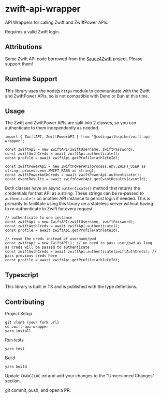 # zwift-api-wrapper

API Wrappers for calling Zwift and ZwiftPower APIs.

Requires a valid Zwift login.

## Attributions

Some Zwift API code borrowed from the [Sauce4Zwift](https://github.com/SauceLLC/sauce4zwift) project. Please support them!

## Runtime Support

This library uses the nodejs `https` module to communicate with the Zwift and ZwiftPower APIs, so is not compatible with Deno or Bun at this time.

## Usage

The Zwift and ZwiftPower APIs are split into 2 classes, so you can authenticate to them independently as needed.

```
import { ZwiftAPI, ZwiftPowerAPI } from '@codingwithspike/zwift-api-wrapper';

const zwiftApi = new ZwiftAPI(zwiftUsername, zwiftPassword);
const zwiftAuthCreds = await zwiftApi.authenticate();
const profile = await zwiftApi.getProfile(athleteId);

const zwiftPowerApi = new ZwiftPowerAPI(process.env.ZWIFT_USER as string, process.env.ZWIFT_PASS as string);
const zwiftPowerAuthCreds = await zwiftPowerApi.authenticate();
const eventResults = await zwiftPowerApi.getEventResults(eventId);
```

Both classes have an async `authenticate()` method that returns the credentials for that API as a string. These strings can be re-passed to `authenticate()` on another API instance to persist login if needed. This is primarily to facilitate using this library on a stateless server without having to re-authenticate to Zwift for every request.

```
// authenticate to one instance
const zwiftApi = new ZwiftAPI(zwiftUsername, zwiftPassword);
const zwiftAuthCreds = await zwiftApi.authenticate();
const profile = await zwiftApi.getProfile(athleteId);

// reuse the creds instead of username/pwd
const zwiftApi = new ZwiftAPI(); // no need to pass user/pwd as long as creds will be passed to authenticate
const zwiftAuthCreds = await zwiftApi.authenticate(zwiftAuthCreds); // pass previous creds here
const profile = await zwiftApi.getProfile(athleteId);
```

## Typescript

This library is built in TS and is published with the type definitions.

## Contributing

Project Setup
```
git clone {your fork url}
cd zwift-api-wrapper
yarn install
```

Run tests
```
yarn test
```

Build
```
yarn build
```

Update `CHANGELOG.md` and add your changes to the "Unversioned Changes" section.

git commit, push, and open a PR.
